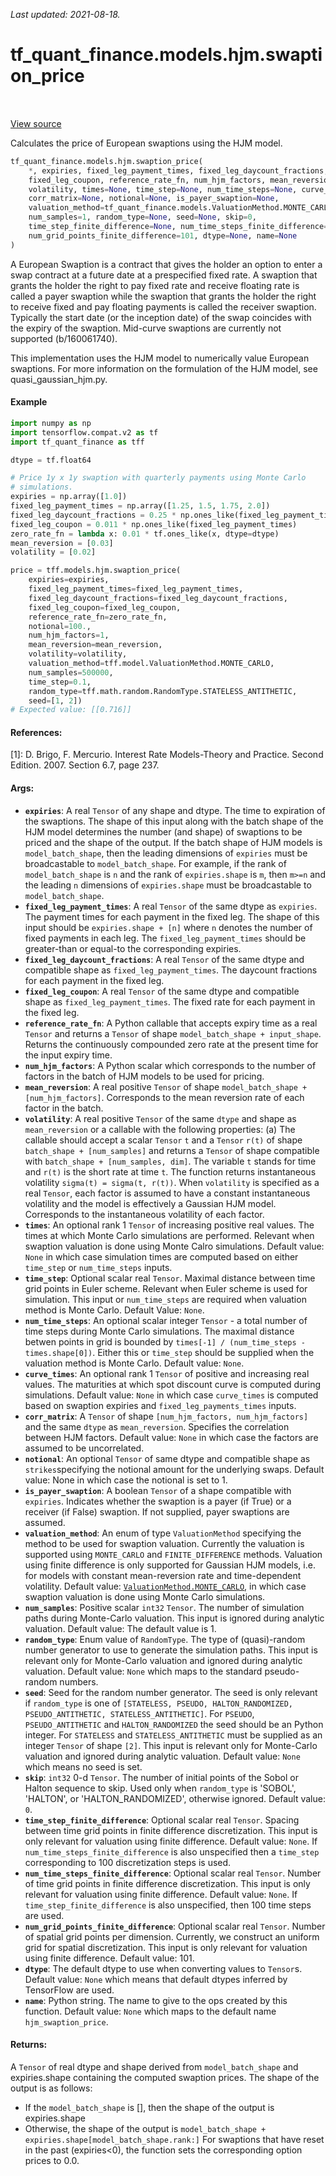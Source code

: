 <!--
This file is generated by a tool. Do not edit directly.
For open-source contributions the docs will be updated automatically.
-->

*Last updated: 2021-08-18.*

<div itemscope itemtype="http://developers.google.com/ReferenceObject">
<meta itemprop="name" content="tf_quant_finance.models.hjm.swaption_price" />
<meta itemprop="path" content="Stable" />
</div>

# tf_quant_finance.models.hjm.swaption_price

<!-- Insert buttons and diff -->

<table class="tfo-notebook-buttons tfo-api" align="left">
</table>

<a target="_blank" href="https://github.com/google/tf-quant-finance/blob/master/tf_quant_finance/models/hjm/swaption_pricing.py">View source</a>



Calculates the price of European swaptions using the HJM model.

```python
tf_quant_finance.models.hjm.swaption_price(
    *, expiries, fixed_leg_payment_times, fixed_leg_daycount_fractions,
    fixed_leg_coupon, reference_rate_fn, num_hjm_factors, mean_reversion,
    volatility, times=None, time_step=None, num_time_steps=None, curve_times=None,
    corr_matrix=None, notional=None, is_payer_swaption=None,
    valuation_method=tf_quant_finance.models.ValuationMethod.MONTE_CARLO,
    num_samples=1, random_type=None, seed=None, skip=0,
    time_step_finite_difference=None, num_time_steps_finite_difference=None,
    num_grid_points_finite_difference=101, dtype=None, name=None
)
```



<!-- Placeholder for "Used in" -->

A European Swaption is a contract that gives the holder an option to enter a
swap contract at a future date at a prespecified fixed rate. A swaption that
grants the holder the right to pay fixed rate and receive floating rate is
called a payer swaption while the swaption that grants the holder the right to
receive fixed and pay floating payments is called the receiver swaption.
Typically the start date (or the inception date) of the swap coincides with
the expiry of the swaption. Mid-curve swaptions are currently not supported
(b/160061740).

This implementation uses the HJM model to numerically value European
swaptions. For more information on the formulation of the HJM model, see
quasi_gaussian_hjm.py.

#### Example

````python
import numpy as np
import tensorflow.compat.v2 as tf
import tf_quant_finance as tff

dtype = tf.float64

# Price 1y x 1y swaption with quarterly payments using Monte Carlo
# simulations.
expiries = np.array([1.0])
fixed_leg_payment_times = np.array([1.25, 1.5, 1.75, 2.0])
fixed_leg_daycount_fractions = 0.25 * np.ones_like(fixed_leg_payment_times)
fixed_leg_coupon = 0.011 * np.ones_like(fixed_leg_payment_times)
zero_rate_fn = lambda x: 0.01 * tf.ones_like(x, dtype=dtype)
mean_reversion = [0.03]
volatility = [0.02]

price = tff.models.hjm.swaption_price(
    expiries=expiries,
    fixed_leg_payment_times=fixed_leg_payment_times,
    fixed_leg_daycount_fractions=fixed_leg_daycount_fractions,
    fixed_leg_coupon=fixed_leg_coupon,
    reference_rate_fn=zero_rate_fn,
    notional=100.,
    num_hjm_factors=1,
    mean_reversion=mean_reversion,
    volatility=volatility,
    valuation_method=tff.model.ValuationMethod.MONTE_CARLO,
    num_samples=500000,
    time_step=0.1,
    random_type=tff.math.random.RandomType.STATELESS_ANTITHETIC,
    seed=[1, 2])
# Expected value: [[0.716]]
````


#### References:
  [1]: D. Brigo, F. Mercurio. Interest Rate Models-Theory and Practice.
  Second Edition. 2007. Section 6.7, page 237.

#### Args:


* <b>`expiries`</b>: A real `Tensor` of any shape and dtype. The time to expiration of
  the swaptions. The shape of this input along with the batch shape of the
  HJM model determines the number (and shape) of swaptions to be priced and
  the shape of the output. If the batch shape of HJM models is
  `model_batch_shape`, then the leading dimensions of `expiries` must be
  broadcastable to `model_batch_shape`. For example, if the rank of
  `model_batch_shape` is `n` and the rank of `expiries.shape` is `m`, then
  `m>=n` and the leading `n` dimensions of `expiries.shape` must be
  broadcastable to `model_batch_shape`.
* <b>`fixed_leg_payment_times`</b>: A real `Tensor` of the same dtype as `expiries`.
  The payment times for each payment in the fixed leg. The shape of this
  input should be `expiries.shape + [n]` where `n` denotes the number of
  fixed payments in each leg. The `fixed_leg_payment_times` should be
  greater-than or equal-to the corresponding expiries.
* <b>`fixed_leg_daycount_fractions`</b>: A real `Tensor` of the same dtype and
  compatible shape as `fixed_leg_payment_times`. The daycount fractions for
  each payment in the fixed leg.
* <b>`fixed_leg_coupon`</b>: A real `Tensor` of the same dtype and compatible shape as
  `fixed_leg_payment_times`. The fixed rate for each payment in the fixed
  leg.
* <b>`reference_rate_fn`</b>: A Python callable that accepts expiry time as a real
  `Tensor` and returns a `Tensor` of shape
  `model_batch_shape + input_shape`. Returns the continuously compounded
  zero rate at the present time for the input expiry time.
* <b>`num_hjm_factors`</b>: A Python scalar which corresponds to the number of factors
  in the batch of HJM models to be used for pricing.
* <b>`mean_reversion`</b>: A real positive `Tensor` of shape
  `model_batch_shape + [num_hjm_factors]`.
  Corresponds to the mean reversion rate of each factor in the batch.
* <b>`volatility`</b>: A real positive `Tensor` of the same `dtype` and shape as
    `mean_reversion` or a callable with the following properties:
    (a)  The callable should accept a scalar `Tensor` `t` and a `Tensor`
    `r(t)` of shape `batch_shape + [num_samples]` and returns a `Tensor` of
    shape compatible with `batch_shape + [num_samples, dim]`. The variable
    `t`  stands for time and `r(t)` is the short rate at time `t`. The
    function returns instantaneous volatility `sigma(t) = sigma(t, r(t))`.
    When `volatility` is specified as a real `Tensor`, each factor is
    assumed to have a constant instantaneous volatility  and the  model is
    effectively a Gaussian HJM model.
    Corresponds to the instantaneous volatility of each factor.
* <b>`times`</b>: An optional rank 1 `Tensor` of increasing positive real values. The
  times at which Monte Carlo simulations are performed. Relevant when
  swaption valuation is done using Monte Calro simulations.
  Default value: `None` in which case simulation times are computed based
  on either `time_step` or `num_time_steps` inputs.
* <b>`time_step`</b>: Optional scalar real `Tensor`. Maximal distance between time
  grid points in Euler scheme. Relevant when Euler scheme is used for
  simulation. This input or `num_time_steps` are required when valuation
  method is Monte Carlo.
  Default Value: `None`.
* <b>`num_time_steps`</b>: An optional scalar integer `Tensor` - a total number of
  time steps during Monte Carlo simulations. The maximal distance betwen
  points in grid is bounded by
  `times[-1] / (num_time_steps - times.shape[0])`.
  Either this or `time_step` should be supplied when the valuation method
  is Monte Carlo.
  Default value: `None`.
* <b>`curve_times`</b>: An optional rank 1 `Tensor` of positive and increasing real
  values. The maturities at which spot discount curve is computed during
  simulations.
  Default value: `None` in which case `curve_times` is computed based on
  swaption expiries and `fixed_leg_payments_times` inputs.
* <b>`corr_matrix`</b>: A `Tensor` of shape `[num_hjm_factors, num_hjm_factors]` and
  the same `dtype` as `mean_reversion`. Specifies the correlation between
  HJM factors.
  Default value: `None` in which case the factors are assumed to be
    uncorrelated.
* <b>`notional`</b>: An optional `Tensor` of same dtype and compatible shape as
  `strikes`specifying the notional amount for the underlying swaps.
   Default value: None in which case the notional is set to 1.
* <b>`is_payer_swaption`</b>: A boolean `Tensor` of a shape compatible with `expiries`.
  Indicates whether the swaption is a payer (if True) or a receiver (if
  False) swaption. If not supplied, payer swaptions are assumed.
* <b>`valuation_method`</b>: An enum of type `ValuationMethod` specifying
  the method to be used for swaption valuation. Currently the valuation is
  supported using `MONTE_CARLO` and `FINITE_DIFFERENCE` methods. Valuation
  using finite difference is only supported for Gaussian HJM models, i.e.
  for models with constant mean-reversion rate and time-dependent
  volatility.
  Default value: <a href="../../../tf_quant_finance/models/ValuationMethod.md#MONTE_CARLO"><code>ValuationMethod.MONTE_CARLO</code></a>, in which case
  swaption valuation is done using Monte Carlo simulations.
* <b>`num_samples`</b>: Positive scalar `int32` `Tensor`. The number of simulation
  paths during Monte-Carlo valuation. This input is ignored during analytic
  valuation.
  Default value: The default value is 1.
* <b>`random_type`</b>: Enum value of `RandomType`. The type of (quasi)-random number
  generator to use to generate the simulation paths. This input is relevant
  only for Monte-Carlo valuation and ignored during analytic valuation.
  Default value: `None` which maps to the standard pseudo-random numbers.
* <b>`seed`</b>: Seed for the random number generator. The seed is only relevant if
  `random_type` is one of `[STATELESS, PSEUDO, HALTON_RANDOMIZED,
  PSEUDO_ANTITHETIC, STATELESS_ANTITHETIC]`. For `PSEUDO`,
  `PSEUDO_ANTITHETIC` and `HALTON_RANDOMIZED` the seed should be an Python
  integer. For `STATELESS` and  `STATELESS_ANTITHETIC` must be supplied as
  an integer `Tensor` of shape `[2]`. This input is relevant only for
  Monte-Carlo valuation and ignored during analytic valuation.
  Default value: `None` which means no seed is set.
* <b>`skip`</b>: `int32` 0-d `Tensor`. The number of initial points of the Sobol or
  Halton sequence to skip. Used only when `random_type` is 'SOBOL',
  'HALTON', or 'HALTON_RANDOMIZED', otherwise ignored.
  Default value: `0`.
* <b>`time_step_finite_difference`</b>: Optional scalar real `Tensor`. Spacing between
  time grid points in finite difference discretization. This input is only
  relevant for valuation using finite difference.
  Default value: `None`. If `num_time_steps_finite_difference` is also
  unspecified then a `time_step` corresponding to 100 discretization steps
  is used.
* <b>`num_time_steps_finite_difference`</b>: Optional scalar real `Tensor`. Number of
  time grid points in finite difference discretization. This input is only
  relevant for valuation using finite difference.
  Default value: `None`. If `time_step_finite_difference` is also
  unspecified, then 100 time steps are used.
* <b>`num_grid_points_finite_difference`</b>: Optional scalar real `Tensor`. Number of
  spatial grid points per dimension. Currently, we construct an uniform grid
  for spatial discretization. This input is only relevant for valuation
  using finite difference.
  Default value: 101.
* <b>`dtype`</b>: The default dtype to use when converting values to `Tensor`s.
  Default value: `None` which means that default dtypes inferred by
    TensorFlow are used.
* <b>`name`</b>: Python string. The name to give to the ops created by this function.
  Default value: `None` which maps to the default name `hjm_swaption_price`.


#### Returns:

A `Tensor` of real dtype and shape derived from `model_batch_shape` and
expiries.shape containing the computed swaption prices. The shape of the
output is as follows:
  * If the `model_batch_shape` is [], then the shape of the output is
    expiries.shape
  * Otherwise, the shape of the output is
    `model_batch_shape + expiries.shape[model_batch_shape.rank:]`
For swaptions that have reset in the past (expiries<0), the function sets
the corresponding option prices to 0.0.
